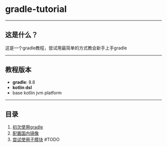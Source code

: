 # gradle-tutorial

---

## 这是什么？

这是一个gradle教程，尝试用最简单的方式教会新手上手gradle

---

## 教程版本

- **gradle**: 8.8
- **kotlin dsl**
- base kotlin jvm platform

---

## 目录

1. [初次使用gradle](./doc/01-初次使用gradle.md)
2. [配置国内镜像](./doc/02-配置国内镜像.md)
3. [尝试使用子模块](./doc/03-尝试使用子模块.md) #TODO